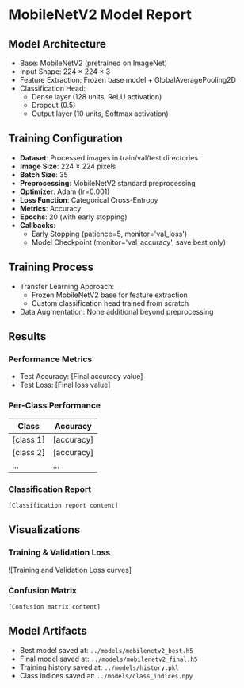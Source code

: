 # MobileNetV2 Model Report

## Model Architecture
- Base: MobileNetV2 (pretrained on ImageNet)
- Input Shape: 224 × 224 × 3
- Feature Extraction: Frozen base model + GlobalAveragePooling2D
- Classification Head:
  - Dense layer (128 units, ReLU activation)
  - Dropout (0.5)
  - Output layer (10 units, Softmax activation)

## Training Configuration
- **Dataset**: Processed images in train/val/test directories
- **Image Size**: 224 × 224 pixels
- **Batch Size**: 35
- **Preprocessing**: MobileNetV2 standard preprocessing
- **Optimizer**: Adam (lr=0.001)
- **Loss Function**: Categorical Cross-Entropy
- **Metrics**: Accuracy
- **Epochs**: 20 (with early stopping)
- **Callbacks**:
  - Early Stopping (patience=5, monitor='val_loss')
  - Model Checkpoint (monitor='val_accuracy', save best only)

## Training Process
- Transfer Learning Approach:
  - Frozen MobileNetV2 base for feature extraction
  - Custom classification head trained from scratch
- Data Augmentation: None additional beyond preprocessing

## Results

### Performance Metrics
- Test Accuracy: [Final accuracy value]
- Test Loss: [Final loss value]

### Per-Class Performance
| Class | Accuracy |
|-------|----------|
| [class 1] | [accuracy] |
| [class 2] | [accuracy] |
| ... | ... |

### Classification Report
```
[Classification report content]
```

## Visualizations

### Training & Validation Loss
![Training and Validation Loss curves]

### Confusion Matrix
```
[Confusion matrix content]
```

## Model Artifacts
- Best model saved at: `../models/mobilenetv2_best.h5`
- Final model saved at: `../models/mobilenetv2_final.h5`
- Training history saved at: `../models/history.pkl`
- Class indices saved at: `../models/class_indices.npy`
